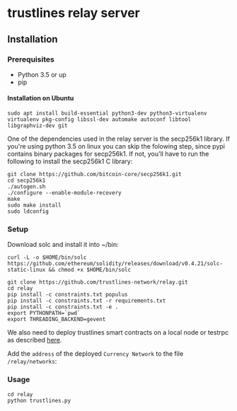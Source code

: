 # trustlines relay server

## Installation

### Prerequisites
- Python 3.5 or up
- pip

#### Installation on Ubuntu
```
sudo apt install build-essential python3-dev python3-virtualenv virtualenv pkg-config libssl-dev automake autoconf libtool libgraphviz-dev git
```

One of the dependencies used in the relay server is the secp256k1 library. If
you're using python 3.5 on linux you can skip the folowing step, since pypi
contains binary packages for secp256k1. If not, you'll have to run the following
to install the secp256k1 C library:

```
git clone https://github.com/bitcoin-core/secp256k1.git
cd secp256k1
./autogen.sh
./configure --enable-module-recovery
make
sudo make install
sudo ldconfig
```
### Setup
Download solc and install it into ~/bin:
```
curl -L -o $HOME/bin/solc https://github.com/ethereum/solidity/releases/download/v0.4.21/solc-static-linux && chmod +x $HOME/bin/solc
```

```
git clone https://github.com/trustlines-network/relay.git
cd relay
pip install -c constraints.txt populus
pip install -c constraints.txt -r requirements.txt
pip install -c constraints.txt -e .
export PYTHONPATH=`pwd`
export THREADING_BACKEND=gevent
```
We also need to deploy trustlines smart contracts on a local node or testrpc as described [here](https://github.com/trustlines-network/contracts).

Add the `address` of the deployed `Currency Network` to the file `/relay/networks`:


### Usage
```
cd relay
python trustlines.py
```

